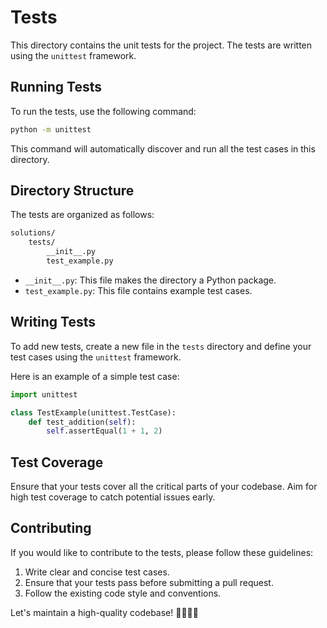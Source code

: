 # Tests

This directory contains the unit tests for the project.
The tests are written using the `unittest` framework.

## Running Tests

To run the tests, use the following command:

```sh
python -m unittest
```

This command will automatically discover and run all the test cases in this directory.

## Directory Structure

The tests are organized as follows:

```md
solutions/
    tests/
        __init__.py
        test_example.py
```

- `__init__.py`: This file makes the directory a Python package.
- `test_example.py`: This file contains example test cases.

## Writing Tests

To add new tests, create a new file in the `tests` directory
and define your test cases using the `unittest` framework.

Here is an example of a simple test case:

```python
import unittest

class TestExample(unittest.TestCase):
    def test_addition(self):
        self.assertEqual(1 + 1, 2)

```

## Test Coverage

Ensure that your tests cover all the critical parts of your codebase.
Aim for high test coverage to catch potential issues early.

## Contributing

If you would like to contribute to the tests, please follow these guidelines:

1. Write clear and concise test cases.
2. Ensure that your tests pass before submitting a pull request.
3. Follow the existing code style and conventions.

Let's maintain a high-quality codebase! 👩‍💻✨🚀
